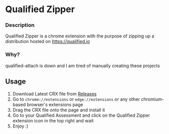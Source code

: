# Qualified Zipper

### Description

Qualified Zipper is a chrome extension with the purpose of zipping up a distribution hosted on https://qualified.io

### Why?

qualified-attach is down and I am tired of manually creating these projects

## Usage

1. Download Latest CRX file from [Releases](https://github.com/heretere/qualified-zipper/releases)
2. Go to `chrome://extensions` or `edge://extensions` or any other chromium-based browser's extensions page
3. Drag the CRX file onto the page and install it
4. Go to your Qualified Assessment and click on the Qualified Zipper extension icon in the top right and wait
5. Enjoy :)
